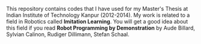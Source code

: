 This repository contains codes that I have used for my Master's Thesis at Indian Institute of Technology Kanpur (2012-2014). 
My work is related to a field in Robotics called **Imitation Learning**. 
You will get a good idea about this field if you read **Robot Programming by Demonstration** by Aude Billard, Sylvian Calinon, Rudiger Dillimann, Stefan Schaal.